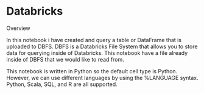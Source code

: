# Databricks
Overview

In this notebook i have created and query a table or DataFrame that is uploaded to DBFS. DBFS is a Databricks File System that allows you to store data for querying inside of Databricks. This notebook have a file already inside of DBFS that we would like to read from.

This notebook is written in Python so the default cell type is Python. However, we can use different languages by using the %LANGUAGE syntax. Python, Scala, SQL, and R are all supported.
